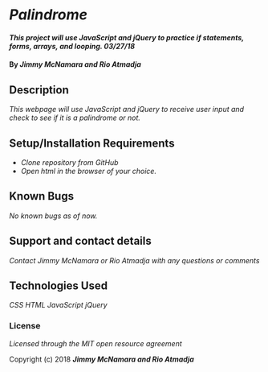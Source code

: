 # _Palindrome_

#### _This project will use JavaScript and jQuery to practice if statements, forms, arrays, and looping.  03/27/18_

#### By _**Jimmy McNamara and Rio Atmadja**_

## Description

_This webpage will use JavaScript and jQuery to receive user input and check to see if it is a palindrome or not._

## Setup/Installation Requirements

* _Clone repository from GitHub_
* _Open html in the browser of your choice._

## Known Bugs

_No known bugs as of now._

## Support and contact details

_Contact Jimmy McNamara or Rio Atmadja with any questions or comments_

## Technologies Used

_CSS_
_HTML_
_JavaScript_
_jQuery_

### License

*Licensed through the MIT open resource agreement*

Copyright (c) 2018 **_Jimmy McNamara and Rio Atmadja_**
